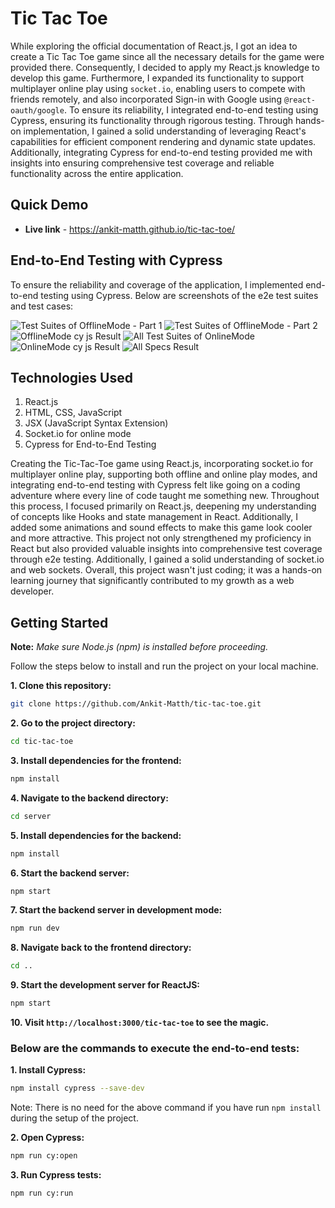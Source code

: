 # Tic Tac Toe

While exploring the official documentation of React.js, I got an idea to create a Tic Tac Toe game since all the necessary details for the game were provided there. Consequently, I decided to apply my React.js knowledge to develop this game. Furthermore, I expanded its functionality to support multiplayer online play using `socket.io`, enabling users to compete with friends remotely, and also incorporated Sign-in with Google using `@react-oauth/google`. To ensure its reliability, I integrated end-to-end testing using Cypress, ensuring its functionality through rigorous testing. Through hands-on implementation, I gained a solid understanding of leveraging React's capabilities for efficient component rendering and dynamic state updates. Additionally, integrating Cypress for end-to-end testing provided me with insights into ensuring comprehensive test coverage and reliable functionality across the entire application.

## Quick Demo

- **Live link** - https://ankit-matth.github.io/tic-tac-toe/

## End-to-End Testing with Cypress
To ensure the reliability and coverage of the application, I implemented end-to-end testing using Cypress. Below are screenshots of the e2e test suites and test cases:

![Test Suites of OfflineMode - Part 1](https://github.com/Ankit-Matth/tic-tac-toe/assets/146843890/8e478868-95bd-4845-8d99-b940387e3f40)
![Test Suites of OfflineMode - Part 2](https://github.com/Ankit-Matth/tic-tac-toe/assets/146843890/3497d300-375e-416e-ac9e-d33b80222558)
![OfflineMode cy js Result](https://github.com/Ankit-Matth/tic-tac-toe/assets/146843890/75ad8a8b-b77a-4429-ae95-71ebb29d5ee3)
![All Test Suites of OnlineMode](https://github.com/Ankit-Matth/tic-tac-toe/assets/146843890/a9a26410-abd6-478a-91ec-115c83c4415d)
![OnlineMode cy js Result](https://github.com/Ankit-Matth/tic-tac-toe/assets/146843890/e1f45ea7-fb26-40a0-a5bd-1f14975c4775)
![All Specs Result](https://github.com/Ankit-Matth/tic-tac-toe/assets/146843890/2cf0309e-672c-4bfc-937f-489372e83883)

## Technologies Used

1. React.js
2. HTML, CSS, JavaScript
3. JSX (JavaScript Syntax Extension)
4. Socket.io for online mode
5. Cypress for End-to-End Testing

Creating the Tic-Tac-Toe game using React.js, incorporating socket.io for multiplayer online play, supporting both offline and online play modes, and integrating end-to-end testing with Cypress felt like going on a coding adventure where every line of code taught me something new. Throughout this process, I focused primarily on React.js, deepening my understanding of concepts like Hooks and state management in React. Additionally, I added some animations and sound effects to make this game look cooler and more attractive. This project not only strengthened my proficiency in React but also provided valuable insights into comprehensive test coverage through e2e testing. Additionally, I gained a solid understanding of socket.io and web sockets. Overall, this project wasn't just coding; it was a hands-on learning journey that significantly contributed to my growth as a web developer. 

## Getting Started 

**Note:** *Make sure Node.js (npm) is installed before proceeding.*

Follow the steps below to install and run the project on your local machine.

**1. Clone this repository:**
  ```bash
  git clone https://github.com/Ankit-Matth/tic-tac-toe.git
  ```
**2. Go to the project directory:**
  ```bash
  cd tic-tac-toe
  ```
**3. Install dependencies for the frontend:**
  ```bash
  npm install
  ```
**4. Navigate to the backend directory:**
  ```bash
  cd server
  ```
**5. Install dependencies for the backend:**
  ```bash
  npm install
  ```
**6. Start the backend server:**
  ```bash
  npm start
  ```
**7. Start the backend server in development mode:**
  ```bash
  npm run dev
  ```
**8. Navigate back to the frontend directory:**
  ```bash
  cd ..
  ```
**9. Start the development server for ReactJS:**
  ```bash
  npm start
  ```
**10. Visit `http://localhost:3000/tic-tac-toe` to see the magic.**

### Below are the commands to execute the end-to-end tests:

**1. Install Cypress:**
  ```bash
  npm install cypress --save-dev
  ```
Note: There is no need for the above command if you have run `npm install` during the setup of the project.

**2. Open Cypress:**
  ```bash
  npm run cy:open
  ```
**3. Run Cypress tests:**
  ```bash
  npm run cy:run
  ```
